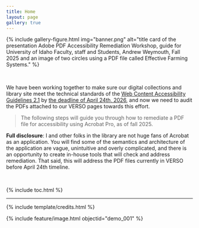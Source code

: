 ```yaml
---
title: Home
layout: page
gallery: true
---
```



{% include gallery-figure.html img="banner.png" alt="title card of the presentation Adobe PDF Accessibility Remediation Workshop, guide for University of Idaho Faculty, staff and Students, Andrew Weymouth, Fall 2025 and an image of two circles using a PDF file called Effective Farming Systems." %}

<br>

We have been working together to make sure our digital collections and library site meet the technical standards of the [Web Content Accessibility Guidelines 2.1](https://www.w3.org/TR/WCAG21/) by [the deadline of April 24th, 2026](https://advocacy.sba.gov/2024/04/25/justice-department-finalizes-rule-requiring-state-and-local-governments-to-make-their-websites-accessible/), and now we need to audit the PDFs attached to our VERSO pages towards this effort. 

> The following steps will guide you through how to remediate a PDF file for accessibility using Acrobat Pro, as of fall 2025. 

**Full disclosure**: I and other folks in the library are not huge fans of Acrobat as an application. You will find some of the semantics and architecture of the application are vague, unintuitive and overly complicated, and there is an opportunity to create in-house tools that will check and address remediation. That said, this will address the PDF files currently in VERSO before April 24th timeline. 

<br>

{% include toc.html %}

------

{% include template/credits.html %}

{% include feature/image.html objectid="demo_001" %}

